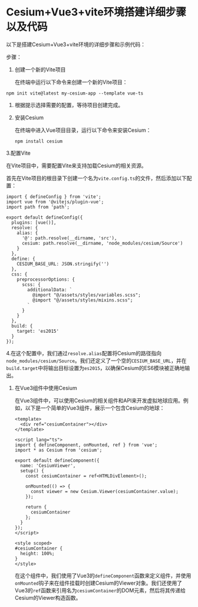# Cesium+Vue3+vite环境搭建详细步骤以及代码

以下是搭建Cesium+Vue3+vite环境的详细步骤和示例代码：

步骤：

1. 创建一个新的Vite项目

   在终端中运行以下命令来创建一个新的Vite项目：

```
npm init vite@latest my-cesium-app --template vue-ts
```

1. 根据提示选择需要的配置，等待项目创建完成。

2. 安装Cesium

   在终端中进入Vue项目目录，运行以下命令来安装Cesium：

   ```
   npm install cesium
   ```



3.配置Vite

在Vite项目中，需要配置Vite来支持加载Cesium的相关资源。

首先在Vite项目的根目录下创建一个名为`vite.config.ts`的文件，然后添加以下配置：

```
import { defineConfig } from 'vite';
import vue from '@vitejs/plugin-vue';
import path from 'path';

export default defineConfig({
  plugins: [vue()],
  resolve: {
    alias: {
      '@': path.resolve(__dirname, 'src'),
      cesium: path.resolve(__dirname, 'node_modules/cesium/Source')
    }
  },
  define: {
    CESIUM_BASE_URL: JSON.stringify('')
  },
  css: {
    preprocessorOptions: {
      scss: {
        additionalData: `
          @import "@/assets/styles/variables.scss";
          @import "@/assets/styles/mixins.scss";
        `
      }
    }
  },
  build: {
    target: 'es2015'
  }
});

```

4.在这个配置中，我们通过`resolve.alias`配置将Cesium的路径指向`node_modules/cesium/Source`。我们还定义了一个空的`CESIUM_BASE_URL`，并在`build.target`中将输出目标设置为`es2015`，以确保Cesium的ES6模块被正确地输出。

1. 在Vue3组件中使用Cesium

   在Vue3组件中，可以使用Cesium的相关组件和API来开发虚拟地球应用。例如，以下是一个简单的Vue3组件，展示一个包含Cesium的地球：

   ```
   <template>
     <div ref="cesiumContainer"></div>
   </template>
   
   <script lang="ts">
   import { defineComponent, onMounted, ref } from 'vue';
   import * as Cesium from 'cesium';
   
   export default defineComponent({
     name: 'CesiumViewer',
     setup() {
       const cesiumContainer = ref<HTMLDivElement>();
   
       onMounted(() => {
         const viewer = new Cesium.Viewer(cesiumContainer.value);
       });
   
       return {
         cesiumContainer
       };
     }
   });
   </script>
   
   <style scoped>
   #cesiumContainer {
     height: 100%;
   }
   </style>
   
   ```

   在这个组件中，我们使用了Vue3的`defineComponent`函数来定义组件，并使用`onMounted`钩子来在组件挂载时创建Cesium的Viewer对象。我们还使用了Vue3的`ref`函数来引用名为`cesiumContainer`的DOM元素，然后将其传递给Cesium的Viewer构造函数。